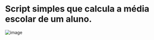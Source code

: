 # Script simples que calcula a média escolar de um aluno.

![image](https://user-images.githubusercontent.com/119265477/207771144-181d9508-f6cd-4b09-ac63-b646381a995a.png)
